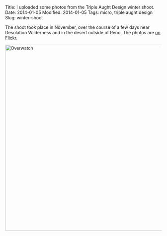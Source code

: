 Title: I uploaded some photos from the Triple Aught Design winter shoot.
Date: 2014-01-05
Modified: 2014-01-05
Tags: micro, triple aught design
Slug: winter-shoot

The shoot took place in November, over the course of a few days near Desolation Wilderness and in the desert outside of Reno. The photos are [on Flickr](http://www.flickr.com/photos/pigmonkey/sets/72157639467954613/).

<a href="http://www.flickr.com/photos/pigmonkey/11793103093/" title="Overwatch by Pig Monkey, on Flickr"><img src="http://farm4.staticflickr.com/3795/11793103093_61a52317a1_c.jpg" width="800" height="600" alt="Overwatch"></a>
